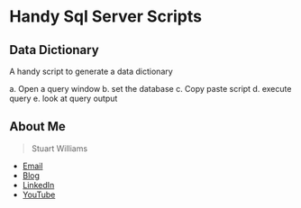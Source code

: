 # Handy Sql Server Scripts

## Data Dictionary

A handy script to generate a data dictionary

a. Open a query window
b. set the database
c. Copy paste script
d. execute query
e. look at query output

## About Me

> Stuart Williams

* [Email](stuart.t.williams@outlook.com)
* [Blog](https://blitzkriegsoftware.azurewebsites.net/Blog)
* [LinkedIn](http://lnkd.in/P35kVT)
* [YouTube](https://www.youtube.com/user/spookdejur1962/videos)